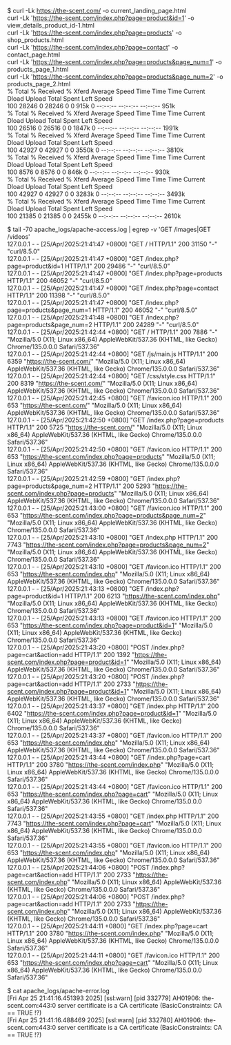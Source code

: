 $ curl -Lk https://the-scent.com/ -o current_landing_page.html      
curl -Lk 'https://the-scent.com/index.php?page=product&id=1' -o view_details_product_id-1.html      
curl -Lk 'https://the-scent.com/index.php?page=products' -o shop_products.html      
curl -Lk 'https://the-scent.com/index.php?page=contact' -o contact_page.html      
curl -Lk 'https://the-scent.com/index.php?page=products&page_num=1' -o products_page_1.html      
curl -Lk 'https://the-scent.com/index.php?page=products&page_num=2' -o products_page_2.html  
  % Total    % Received % Xferd  Average Speed   Time    Time     Time  Current  
                                 Dload  Upload   Total   Spent    Left  Speed  
100 28246    0 28246    0     0   915k      0 --:--:-- --:--:-- --:--:--  951k  
  % Total    % Received % Xferd  Average Speed   Time    Time     Time  Current  
                                 Dload  Upload   Total   Spent    Left  Speed  
100 26516    0 26516    0     0  1847k      0 --:--:-- --:--:-- --:--:-- 1991k  
  % Total    % Received % Xferd  Average Speed   Time    Time     Time  Current  
                                 Dload  Upload   Total   Spent    Left  Speed  
100 42927    0 42927    0     0  3550k      0 --:--:-- --:--:-- --:--:-- 3810k  
  % Total    % Received % Xferd  Average Speed   Time    Time     Time  Current  
                                 Dload  Upload   Total   Spent    Left  Speed  
100  8576    0  8576    0     0   846k      0 --:--:-- --:--:-- --:--:--  930k  
  % Total    % Received % Xferd  Average Speed   Time    Time     Time  Current  
                                 Dload  Upload   Total   Spent    Left  Speed  
100 42927    0 42927    0     0  3283k      0 --:--:-- --:--:-- --:--:-- 3493k  
  % Total    % Received % Xferd  Average Speed   Time    Time     Time  Current  
                                 Dload  Upload   Total   Spent    Left  Speed  
100 21385    0 21385    0     0  2455k      0 --:--:-- --:--:-- --:--:-- 2610k  
  
$ tail -70 apache_logs/apache-access.log | egrep -v 'GET \/images|GET \/videos'  
127.0.0.1 - - [25/Apr/2025:21:41:47 +0800] "GET / HTTP/1.1" 200 31150 "-" "curl/8.5.0"  
127.0.0.1 - - [25/Apr/2025:21:41:47 +0800] "GET /index.php?page=product&id=1 HTTP/1.1" 200 29486 "-" "curl/8.5.0"  
127.0.0.1 - - [25/Apr/2025:21:41:47 +0800] "GET /index.php?page=products HTTP/1.1" 200 46052 "-" "curl/8.5.0"  
127.0.0.1 - - [25/Apr/2025:21:41:47 +0800] "GET /index.php?page=contact HTTP/1.1" 200 11398 "-" "curl/8.5.0"  
127.0.0.1 - - [25/Apr/2025:21:41:47 +0800] "GET /index.php?page=products&page_num=1 HTTP/1.1" 200 46052 "-" "curl/8.5.0"  
127.0.0.1 - - [25/Apr/2025:21:41:48 +0800] "GET /index.php?page=products&page_num=2 HTTP/1.1" 200 24289 "-" "curl/8.5.0"  
127.0.0.1 - - [25/Apr/2025:21:42:44 +0800] "GET / HTTP/1.1" 200 7886 "-" "Mozilla/5.0 (X11; Linux x86_64) AppleWebKit/537.36 (KHTML, like Gecko) Chrome/135.0.0.0 Safari/537.36"  
127.0.0.1 - - [25/Apr/2025:21:42:44 +0800] "GET /js/main.js HTTP/1.1" 200 6359 "https://the-scent.com/" "Mozilla/5.0 (X11; Linux x86_64) AppleWebKit/537.36 (KHTML, like Gecko) Chrome/135.0.0.0 Safari/537.36"  
127.0.0.1 - - [25/Apr/2025:21:42:44 +0800] "GET /css/style.css HTTP/1.1" 200 8319 "https://the-scent.com/" "Mozilla/5.0 (X11; Linux x86_64) AppleWebKit/537.36 (KHTML, like Gecko) Chrome/135.0.0.0 Safari/537.36"  
127.0.0.1 - - [25/Apr/2025:21:42:45 +0800] "GET /favicon.ico HTTP/1.1" 200 653 "https://the-scent.com/" "Mozilla/5.0 (X11; Linux x86_64) AppleWebKit/537.36 (KHTML, like Gecko) Chrome/135.0.0.0 Safari/537.36"  
127.0.0.1 - - [25/Apr/2025:21:42:50 +0800] "GET /index.php?page=products HTTP/1.1" 200 5725 "https://the-scent.com/" "Mozilla/5.0 (X11; Linux x86_64) AppleWebKit/537.36 (KHTML, like Gecko) Chrome/135.0.0.0 Safari/537.36"  
127.0.0.1 - - [25/Apr/2025:21:42:50 +0800] "GET /favicon.ico HTTP/1.1" 200 653 "https://the-scent.com/index.php?page=products" "Mozilla/5.0 (X11; Linux x86_64) AppleWebKit/537.36 (KHTML, like Gecko) Chrome/135.0.0.0 Safari/537.36"  
127.0.0.1 - - [25/Apr/2025:21:42:59 +0800] "GET /index.php?page=products&page_num=2 HTTP/1.1" 200 5293 "https://the-scent.com/index.php?page=products" "Mozilla/5.0 (X11; Linux x86_64) AppleWebKit/537.36 (KHTML, like Gecko) Chrome/135.0.0.0 Safari/537.36"  
127.0.0.1 - - [25/Apr/2025:21:43:00 +0800] "GET /favicon.ico HTTP/1.1" 200 653 "https://the-scent.com/index.php?page=products&page_num=2" "Mozilla/5.0 (X11; Linux x86_64) AppleWebKit/537.36 (KHTML, like Gecko) Chrome/135.0.0.0 Safari/537.36"  
127.0.0.1 - - [25/Apr/2025:21:43:10 +0800] "GET /index.php HTTP/1.1" 200 7743 "https://the-scent.com/index.php?page=products&page_num=2" "Mozilla/5.0 (X11; Linux x86_64) AppleWebKit/537.36 (KHTML, like Gecko) Chrome/135.0.0.0 Safari/537.36"  
127.0.0.1 - - [25/Apr/2025:21:43:10 +0800] "GET /favicon.ico HTTP/1.1" 200 653 "https://the-scent.com/index.php" "Mozilla/5.0 (X11; Linux x86_64) AppleWebKit/537.36 (KHTML, like Gecko) Chrome/135.0.0.0 Safari/537.36"  
127.0.0.1 - - [25/Apr/2025:21:43:13 +0800] "GET /index.php?page=product&id=1 HTTP/1.1" 200 6213 "https://the-scent.com/index.php" "Mozilla/5.0 (X11; Linux x86_64) AppleWebKit/537.36 (KHTML, like Gecko) Chrome/135.0.0.0 Safari/537.36"  
127.0.0.1 - - [25/Apr/2025:21:43:13 +0800] "GET /favicon.ico HTTP/1.1" 200 653 "https://the-scent.com/index.php?page=product&id=1" "Mozilla/5.0 (X11; Linux x86_64) AppleWebKit/537.36 (KHTML, like Gecko) Chrome/135.0.0.0 Safari/537.36"  
127.0.0.1 - - [25/Apr/2025:21:43:20 +0800] "POST /index.php?page=cart&action=add HTTP/1.1" 200 1392 "https://the-scent.com/index.php?page=product&id=1" "Mozilla/5.0 (X11; Linux x86_64) AppleWebKit/537.36 (KHTML, like Gecko) Chrome/135.0.0.0 Safari/537.36"  
127.0.0.1 - - [25/Apr/2025:21:43:20 +0800] "POST /index.php?page=cart&action=add HTTP/1.1" 200 2733 "https://the-scent.com/index.php?page=product&id=1" "Mozilla/5.0 (X11; Linux x86_64) AppleWebKit/537.36 (KHTML, like Gecko) Chrome/135.0.0.0 Safari/537.36"  
127.0.0.1 - - [25/Apr/2025:21:43:37 +0800] "GET /index.php HTTP/1.1" 200 6402 "https://the-scent.com/index.php?page=product&id=1" "Mozilla/5.0 (X11; Linux x86_64) AppleWebKit/537.36 (KHTML, like Gecko) Chrome/135.0.0.0 Safari/537.36"  
127.0.0.1 - - [25/Apr/2025:21:43:37 +0800] "GET /favicon.ico HTTP/1.1" 200 653 "https://the-scent.com/index.php" "Mozilla/5.0 (X11; Linux x86_64) AppleWebKit/537.36 (KHTML, like Gecko) Chrome/135.0.0.0 Safari/537.36"  
127.0.0.1 - - [25/Apr/2025:21:43:44 +0800] "GET /index.php?page=cart HTTP/1.1" 200 3780 "https://the-scent.com/index.php" "Mozilla/5.0 (X11; Linux x86_64) AppleWebKit/537.36 (KHTML, like Gecko) Chrome/135.0.0.0 Safari/537.36"  
127.0.0.1 - - [25/Apr/2025:21:43:44 +0800] "GET /favicon.ico HTTP/1.1" 200 653 "https://the-scent.com/index.php?page=cart" "Mozilla/5.0 (X11; Linux x86_64) AppleWebKit/537.36 (KHTML, like Gecko) Chrome/135.0.0.0 Safari/537.36"  
127.0.0.1 - - [25/Apr/2025:21:43:55 +0800] "GET /index.php HTTP/1.1" 200 7743 "https://the-scent.com/index.php?page=cart" "Mozilla/5.0 (X11; Linux x86_64) AppleWebKit/537.36 (KHTML, like Gecko) Chrome/135.0.0.0 Safari/537.36"  
127.0.0.1 - - [25/Apr/2025:21:43:55 +0800] "GET /favicon.ico HTTP/1.1" 200 653 "https://the-scent.com/index.php" "Mozilla/5.0 (X11; Linux x86_64) AppleWebKit/537.36 (KHTML, like Gecko) Chrome/135.0.0.0 Safari/537.36"  
127.0.0.1 - - [25/Apr/2025:21:44:06 +0800] "POST /index.php?page=cart&action=add HTTP/1.1" 200 2733 "https://the-scent.com/index.php" "Mozilla/5.0 (X11; Linux x86_64) AppleWebKit/537.36 (KHTML, like Gecko) Chrome/135.0.0.0 Safari/537.36"  
127.0.0.1 - - [25/Apr/2025:21:44:06 +0800] "POST /index.php?page=cart&action=add HTTP/1.1" 200 2733 "https://the-scent.com/index.php" "Mozilla/5.0 (X11; Linux x86_64) AppleWebKit/537.36 (KHTML, like Gecko) Chrome/135.0.0.0 Safari/537.36"  
127.0.0.1 - - [25/Apr/2025:21:44:11 +0800] "GET /index.php?page=cart HTTP/1.1" 200 3780 "https://the-scent.com/index.php" "Mozilla/5.0 (X11; Linux x86_64) AppleWebKit/537.36 (KHTML, like Gecko) Chrome/135.0.0.0 Safari/537.36"  
127.0.0.1 - - [25/Apr/2025:21:44:11 +0800] "GET /favicon.ico HTTP/1.1" 200 653 "https://the-scent.com/index.php?page=cart" "Mozilla/5.0 (X11; Linux x86_64) AppleWebKit/537.36 (KHTML, like Gecko) Chrome/135.0.0.0 Safari/537.36"  
  
$ cat apache_logs/apache-error.log   
[Fri Apr 25 21:41:16.451393 2025] [ssl:warn] [pid 332779] AH01906: the-scent.com:443:0 server certificate is a CA certificate (BasicConstraints: CA == TRUE !?)  
[Fri Apr 25 21:41:16.488469 2025] [ssl:warn] [pid 332780] AH01906: the-scent.com:443:0 server certificate is a CA certificate (BasicConstraints: CA == TRUE !?)  
  
